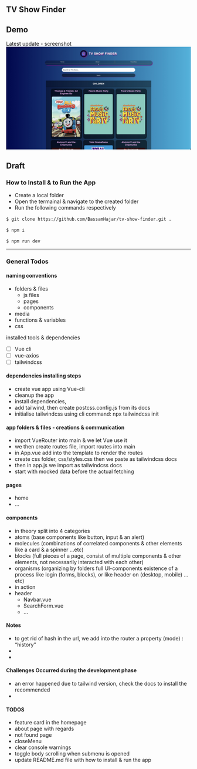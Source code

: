 ## TV Show Finder

## Demo

Latest update - screenshot
![app homepage screenshot](src/assets/tv-show-finder-bg.jpg)

## Draft

### How to Install & to Run the App

- Create a local folder
- Open the termainal & navigate to the created folder
- Run the following commands respectively

```
$ git clone https://github.com/BassamHajar/tv-show-finder.git .
```

```
$ npm i
```

```
$ npm run dev
```

---

### General Todos

#### naming conventions

- folders & files
  - js files
  - pages
  - components
- media
- functions & variables
- css

installed tools & dependencies

- [ ] Vue cli
- [ ] vue-axios
- [ ] tailwindcss

#### dependencies installing steps

- create vue app using Vue-cli
- cleanup the app
- install dependencies,
- add tailwind, then create postcss.config.js from its docs
- initialise tailwindcss using cli command: npx tailwindcss init

#### app folders & files - creations & communication

- import VueRouter into main & we let Vue use it
- we then create routes file, import routes into main
- in App.vue add <router-view/> into the template to render the routes
- create css folder, css/styles.css then we paste as tailwindcss docs
- then in app.js we import as tailwindcss docs
- start with mocked data before the actual fetching

#### pages

- home
- ...

#### components

- in theory
  split into 4 categories
- atoms (base components like button, input & an alert)
- molecules (combinations of correlated components & other elements like a card & a spinner …etc)
- blocks (full pieces of a page, consist of multiple components & other elements, not necessarily interacted with each other)
- organisms (organizing by folders full UI-components existence of a process like login (forms, blocks), or like header on (desktop, mobile) …etc)
- in action
- header
  - Navbar.vue
  - SearchForm.vue
  - ...

#### Notes

- to get rid of hash in the url, we add into the router a property (mode) : “history”
-
-

#### Challenges Occurred during the development phase

- an error happened due to tailwind version, check the docs to install the recommended
-

#### TODOS

- feature card in the homepage
- about page with regards
- not found page
- closeMenu
- clear console warnings
- toggle body scrolling when submenu is opened
- update README.md file with how to install & run the app
